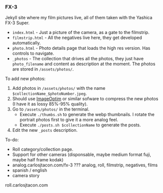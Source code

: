### FX-3

Jekyll site where my film pictures live, all of them taken with the Yashica FX-3 Super.

- `index.html` - Just a picture of the camera, as a gate to the filmstrip.
- `filmstrip.html` - All the negatives live here, they get developed automatically.
- `photo.html` - Photo details page that loads the high res version. Has controls to navigate.
- `_photos` - The collection that drives all the photos, they just have `photo_filename` and content as description at the moment. The photos are stored in `/assets/photos/`.


To add new photos:

1. Add photos in `/assets/photos/` with the name `$collectionName_$photoNumber.jpeg`.
2. Should use [ImageOptim](https://imageoptim.com/mac) or similar sofware to compress the new photos (I have it as lossy 85%-95% quality).
3. Go to `/assets/photos/` in the terminal. 
   - Execute `./thumbs.sh` to generate the webp thumbnails. I rotate the portrait photos first to give it a more analog feel.
   - Execute `./posts.sh $collectionName` to generate the posts.
4. Edit the new `_posts` description.


To-do:
- Roll category/collection page. 
- Support for other cameras (disponsable, maybe medium format fuji, maybe half frame kodak)
- analog.carlosjtacon.com/fx-3 ??? analog, roll, filmstrip, negatives, films
- spanish / english
- camera story

roll.carlosjtacon.com